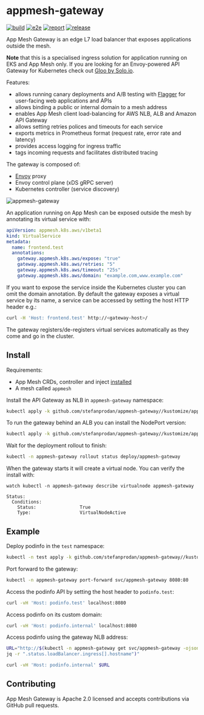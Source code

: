 # appmesh-gateway
[![build](https://github.com/stefanprodan/appmesh-gateway/workflows/build/badge.svg)](https://github.com/stefanprodan/appmesh-gateway/actions)
[![e2e](https://github.com/stefanprodan/appmesh-gateway/workflows/e2e/badge.svg)](https://github.com/stefanprodan/appmesh-gateway/actions)
[![report](https://goreportcard.com/badge/github.com/stefanprodan/appmesh-gateway)](https://goreportcard.com/report/github.com/stefanprodan/appmesh-gateway)
[![release](https://img.shields.io/github/release/stefanprodan/appmesh-gateway/all.svg)](https://github.com/stefanprodan/appmesh-gateway/releases)

App Mesh Gateway is an edge L7 load balancer that exposes applications outside the mesh.

**Note** that this is a specialised ingress solution for application running on EKS and App Mesh only.
If you are looking for an Envoy-powered API Gateway for Kubernetes check out [Gloo by Solo.io](https://www.solo.io/gloo).

Features:
* allows running canary deployments and A/B testing with [Flagger](https://flagger.app) 
for user-facing web applications and APIs
* allows binding a public or internal domain to a mesh address
* enables App Mesh client load-balancing for AWS NLB, ALB and Amazon API Gateway
* allows setting retries polices and timeouts for each service
* exports metrics in Prometheus format (request rate, error rate and latency)
* provides access logging for ingress traffic
* tags incoming requests and facilitates distributed tracing

The gateway is composed of:
* [Envoy](https://www.envoyproxy.io/) proxy
* Envoy control plane (xDS gRPC server)
* Kubernetes controller (service discovery)

![appmesh-gateway](docs/appmesh-gateway-diagram.png)

An application running on App Mesh can be exposed outside the mesh by annotating its virtual service with:

```yaml
apiVersion: appmesh.k8s.aws/v1beta1
kind: VirtualService
metadata:
  name: frontend.test
  annotations:
    gateway.appmesh.k8s.aws/expose: "true"
    gateway.appmesh.k8s.aws/retries: "5"
    gateway.appmesh.k8s.aws/timeout: "25s"
    gateway.appmesh.k8s.aws/domain: "example.com,www.example.com"
```

If you want to expose the service inside the Kubernetes cluster you can omit the domain annotation.
By default the gateway exposes a virtual service by its name,
a service can be accessed by setting the host HTTP header e.g.:
```sh
curl -H 'Host: frontend.test' http://<gateway-host>/
```

The gateway registers/de-registers virtual services automatically as they come and go in the cluster.

## Install

Requirements:
* App Mesh CRDs, controller and inject [installed](https://github.com/aws/eks-charts#app-mesh)
* A mesh called `appmesh`

Install the API Gateway as NLB in `appmesh-gateway` namespace:

```sh
kubectl apply -k github.com/stefanprodan/appmesh-gateway//kustomize/appmesh-gateway-nlb
```

To run the gateway behind an ALB you can install the NodePort version:

```sh
kubectl apply -k github.com/stefanprodan/appmesh-gateway//kustomize/appmesh-gateway-nodeport
```

Wait for the deployment rollout to finish:

```sh
kubectl -n appmesh-gateway rollout status deploy/appmesh-gateway
```

When the gateway starts it will create a virtual node. You can verify the install with:

```text
watch kubectl -n appmesh-gateway describe virtualnode appmesh-gateway

Status:
  Conditions:
    Status:                True
    Type:                  VirtualNodeActive
```

## Example

Deploy podinfo in the `test` namespace:

```sh
kubectl -n test apply -k github.com/stefanprodan/appmesh-gateway//kustomize/test
```

Port forward to the gateway:

```sh
kubectl -n appmesh-gateway port-forward svc/appmesh-gateway 8080:80
```

Access the podinfo API by setting the host header to `podinfo.test`:

```sh
curl -vH 'Host: podinfo.test' localhost:8080
```

Access podinfo on its custom domain:

```sh
curl -vH 'Host: podinfo.internal' localhost:8080
```

Access podinfo using the gateway NLB address:

```sh
URL="http://$(kubectl -n appmesh-gateway get svc/appmesh-gateway -ojson | \
jq -r ".status.loadBalancer.ingress[].hostname")"

curl -vH 'Host: podinfo.internal' $URL
```

## Contributing

App Mesh Gateway is Apache 2.0 licensed and accepts contributions via GitHub pull requests.
